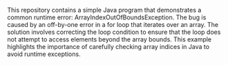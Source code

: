 This repository contains a simple Java program that demonstrates a common runtime error: ArrayIndexOutOfBoundsException. The bug is caused by an off-by-one error in a for loop that iterates over an array. The solution involves correcting the loop condition to ensure that the loop does not attempt to access elements beyond the array bounds.  This example highlights the importance of carefully checking array indices in Java to avoid runtime exceptions.